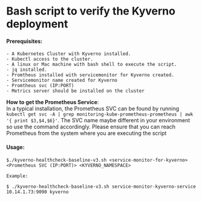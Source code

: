  # Bash script to verify the Kyverno deployment

#### Prerequisites:
    - A Kubernetes Cluster with Kyverno installed.
    - Kubectl access to the cluster.
    - A linux or Mac machine with bash shell to execute the script.
    - jq installed. 
    - Promtheus installed with servicemonitor for Kyverno created. 
    - Servicemonitor name created for Kyverno
    - Promtheus svc (IP:PORT)
    - Metrics server should be installed on the cluster

__How to get the Prometheus Service__: <br />
In a typical installation, the Prometheus SVC can be found by running `kubectl get svc -A | grep monitoring-kube-prometheus-prometheus | awk '{ print $3,$4,$6}'`. The SVC name maybe different in your environment so use the command accordingly. 
Please ensure that you can reach Prometheus from the system where you are executing the script

#### Usage: 
```
$./kyverno-healthcheck-baseline-v3.sh <service-monitor-for-kyverno> <Prometheus SVC (IP:PORT)> <KYVERNO_NAMESPACE>

Example:

$ ./kyverno-healthcheck-baseline-v3.sh service-monitor-kyverno-service 10.14.1.73:9090 kyverno
```
